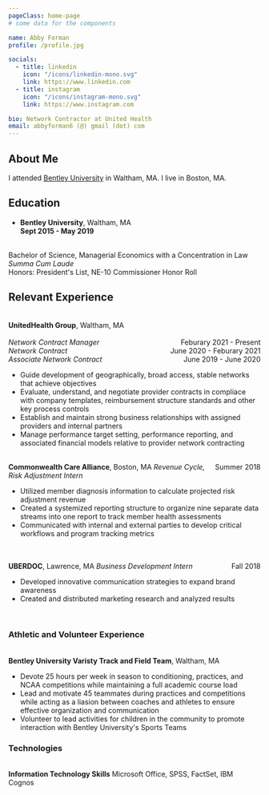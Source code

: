 ```yaml
---
pageClass: home-page
# some data for the components

name: Abby Forman
profile: /profile.jpg

socials:
  - title: linkedin
    icon: "/icons/linkedin-mono.svg"
    link: https://www.linkedin.com
  - title: instagram
    icon: "/icons/instagram-mono.svg"
    link: https://www.instagram.com

bio: Network Contractor at United Health
email: abbyforman6 (@) gmail (dot) com
---
```


<ProfileSection :frontmatter="$page.frontmatter" />

## About Me

I attended [Bentley University](https://www.bentley.edu) in Waltham, MA.
I live in Boston, MA.


## Education

- **Bentley University**, Waltham, MA <br/>
**Sept 2015 - May 2019**
<br/>
Bachelor of Science, Managerial Economics with a Concentration in Law 
<br/>
<i>Summa Cum Laude</i>
<br/>
Honors: President's List, NE-10 Commissioner Honor Roll


## Relevant Experience
<br>**UnitedHealth Group**, Waltham, MA
</br>
<br>
<i>Network Contract Manager</i><span style="float: right">Feburary 2021 - Present</span>
</br>
<i>Network Contract</i><span style="float: right">June 2020 - Feburary 2021</span>
</br>
<i>Associate Network Contract</i><span style="float: right">June 2019 - June 2020</span>
<ul>
<li>Guide development of geographically, broad access, stable networks that achieve objectives</li>
<li>Evaluate, understand, and negotiate provider contracts in compliace with company templates, reimbursement structure standards and other key process controls</li>
<li>Establish and maintain strong business relationships with assigned providers and internal partners</li>
<li>Manage performance target setting, performance reporting, and associated financial models relative to provider network contracting</li>
</ul>

<br>
<b>Commonwealth Care Alliance</b>, Boston, MA<span style="float: right">Summer 2018</span>
<i>Revenue Cycle, Risk Adjustment Intern</i>
<ul>
<li>Utilized member diagnosis information to calculate projected risk adjustment revenue</li>
<li>Created a systemized reporting structure to organize nine separate data streams into one report to track member health assessments</li>
<li>Communicated with internal and external parties to develop critical workflows and program tracking metrics</li>
</ul>
</br>

<br>
<b>UBERDOC</b>, Lawrence, MA<span style="float: right">Fall 2018</span>
<i>Business Development Intern</i>
<ul>
<li>Developed innovative communication strategies to expand brand awareness</li>
<li>Created and distributed marketing research and analyzed results</li>
</ul>
</br>



### Athletic and Volunteer Experience
<br>**Bentley University Varisty Track and Field Team**, Waltham, MA
</br>
<ul>
<li>Devote 25 hours per week in season to conditioning, practices, and NCAA competitions while maintaining a full academic course load</li>
<li>Lead and motivate 45 teammates during practices and competitions while acting as a liasion between coaches and athletes to ensure effective organization and communication</li>
<li>Volunteer to lead activities for children in the community to promote interaction with Bentley University's Sports Teams</li>
</ul>


### Technologies
<br>**Information Technology Skills**
Microsoft Office, SPSS, FactSet, IBM Cognos


<!-- Custom style for this page -->

<style lang="stylus">

.theme-container.home-page .page
  font-size 14px
  font-family "lucida grande", "lucida sans unicode", lucida, "Helvetica Neue", Helvetica, Arial, sans-serif;
  p
    margin 0 0 0.5rem
  p, ul, ol
    line-height normal
  a
    font-weight normal
  .theme-default-content:not(.custom) > h2
    margin-bottom 0.5rem
  .theme-default-content:not(.custom) > h2:first-child + p
    margin-top 0.5rem
  .theme-default-content:not(.custom) > h3
    padding-top 4rem

  /* Override */
  .md-card
    margin-top 0.5em
    .card-image
      padding 0.2rem
      img
        max-width 120px
        max-height 120px
    .card-content p
      -webkit-margin-after 0.2em

@media (max-width: 419px)
  .theme-container.home-page .page
    p, ul, ol
      line-height 1.5

    .md-card
      .card-image
        img 
          width 100%
          max-width 400px

</style>
